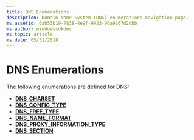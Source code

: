 ```yaml
---
title: DNS Enumerations
description: Domain Name System (DNS) enumerations navigation page.
ms.assetid: 6ab53b19-7838-4e9f-9923-96a9267d2dbb
ms.author: windowssdkdev
ms.topic: article
ms.date: 05/31/2018
---
```


# DNS Enumerations

The following enumerations are defined for DNS:

-   [**DNS\_CHARSET**](/windows/desktop/api/Windns/ne-windns-_dns_charset)
-   [**DNS\_CONFIG\_TYPE**](/windows/desktop/api/Windns/ne-windns-__unnamed_enum_0)
-   [**DNS\_FREE\_TYPE**](/windows/desktop/api/Windns/ne-windns-__unnamed_enum_1)
-   [**DNS\_NAME\_FORMAT**](/windows/desktop/api/Windns/ne-windns-_dns_name_format)
-   [**DNS\_PROXY\_INFORMATION\_TYPE**](/windows/desktop/api/Windns/ne-windns-dns_proxy_information_type)
-   [**DNS\_SECTION**](/windows/desktop/api/Windns/ne-windns-_dnssection)

 

 




